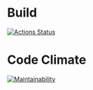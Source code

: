 # Build
[![Actions Status](https://github.com/vmanannikov/java-project-71/actions/workflows/hexlet-check.yml/badge.svg)](https://github.com/vmanannikov/java-project-71/actions)
# Code Climate
[![Maintainability](https://api.codeclimate.com/v1/badges/646be42acbc7897fa303/maintainability)](https://codeclimate.com/github/vmanannikov/java-project-71/maintainability)